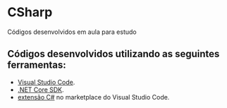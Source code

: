 # CSharp


Códigos desenvolvidos em aula para estudo

## Códigos desenvolvidos utilizando as seguintes ferramentas:

*  [Visual Studio Code](https://code.visualstudio.com/).
*  [.NET Core SDK](https://www.microsoft.com/net/download/core).
*  [extensão C#](https://marketplace.visualstudio.com/items?itemName=ms-vscode.csharp) no marketplace do Visual Studio Code.
